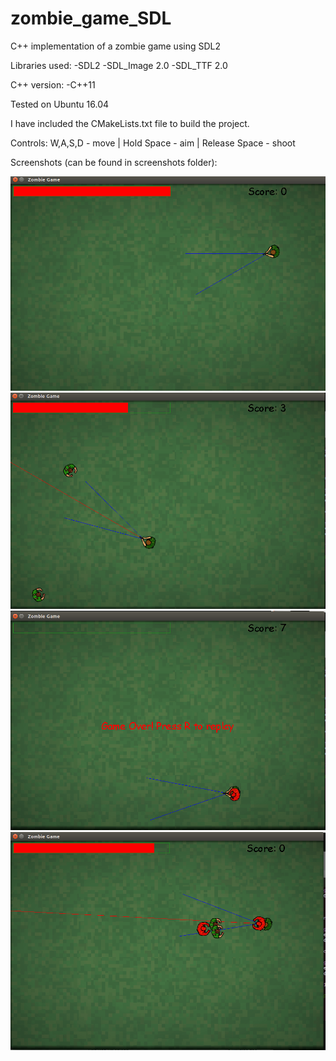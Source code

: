 # zombie_game_SDL
C++ implementation of a zombie game using SDL2

Libraries used:
-SDL2
-SDL_Image 2.0
-SDL_TTF 2.0

C++ version:
-C++11

Tested on Ubuntu 16.04

I have included the CMakeLists.txt file to build the project.

Controls:
W,A,S,D - move |
Hold Space - aim |
Release Space - shoot

Screenshots (can be found in screenshots folder):

![Alt text](/screenshots/screenshot1.png?raw=true)
![Alt text](/screenshots/screenshot2.png?raw=true)
![Alt text](/screenshots/screenshot3.png?raw=true)
![Alt text](/screenshots/screenshot4.png?raw=true)
